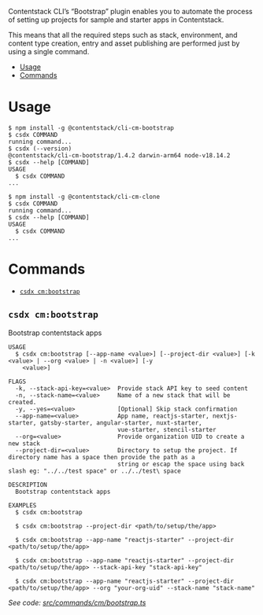 Contentstack CLI’s “Bootstrap” plugin enables you to automate the process of setting up projects for sample and starter apps in Contentstack.

This means that all the required steps such as stack, environment, and content type creation, entry and asset publishing are performed just by using a single command.

<!-- toc -->
* [Usage](#usage)
* [Commands](#commands)
<!-- tocstop -->

# Usage

<!-- usage -->
```sh-session
$ npm install -g @contentstack/cli-cm-bootstrap
$ csdx COMMAND
running command...
$ csdx (--version)
@contentstack/cli-cm-bootstrap/1.4.2 darwin-arm64 node-v18.14.2
$ csdx --help [COMMAND]
USAGE
  $ csdx COMMAND
...
```
<!-- usagestop -->

```sh-session
$ npm install -g @contentstack/cli-cm-clone
$ csdx COMMAND
running command...
$ csdx --help [COMMAND]
USAGE
  $ csdx COMMAND
...
```

# Commands

<!-- commands -->
* [`csdx cm:bootstrap`](#csdx-cmbootstrap)

## `csdx cm:bootstrap`

Bootstrap contentstack apps

```
USAGE
  $ csdx cm:bootstrap [--app-name <value>] [--project-dir <value>] [-k <value> | --org <value> | -n <value>] [-y
    <value>]

FLAGS
  -k, --stack-api-key=<value>  Provide stack API key to seed content
  -n, --stack-name=<value>     Name of a new stack that will be created.
  -y, --yes=<value>            [Optional] Skip stack confirmation
  --app-name=<value>           App name, reactjs-starter, nextjs-starter, gatsby-starter, angular-starter, nuxt-starter,
                               vue-starter, stencil-starter
  --org=<value>                Provide organization UID to create a new stack
  --project-dir=<value>        Directory to setup the project. If directory name has a space then provide the path as a
                               string or escap the space using back slash eg: "../../test space" or ../../test\ space

DESCRIPTION
  Bootstrap contentstack apps

EXAMPLES
  $ csdx cm:bootstrap

  $ csdx cm:bootstrap --project-dir <path/to/setup/the/app>

  $ csdx cm:bootstrap --app-name "reactjs-starter" --project-dir <path/to/setup/the/app>

  $ csdx cm:bootstrap --app-name "reactjs-starter" --project-dir <path/to/setup/the/app> --stack-api-key "stack-api-key"

  $ csdx cm:bootstrap --app-name "reactjs-starter" --project-dir <path/to/setup/the/app> --org "your-org-uid" --stack-name "stack-name"
```

_See code: [src/commands/cm/bootstrap.ts](https://github.com/contentstack/cli/blob/main/packages/contentstack-bootstrap/src/commands/cm/bootstrap.ts)_
<!-- commandsstop -->
